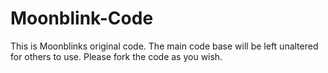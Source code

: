 # Moonblink-Code
This is Moonblinks original code. 
The main code base will be left unaltered for others to use.
Please fork the code as you wish.
